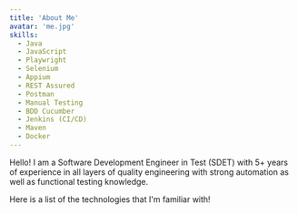 ```yaml
---
title: 'About Me'
avatar: 'me.jpg'
skills:
  - Java
  - JavaScript
  - Playwright
  - Selenium
  - Appium
  - REST Assured
  - Postman
  - Manual Testing
  - BDD Cucumber
  - Jenkins (CI/CD)
  - Maven
  - Docker
---
```


Hello! I am a Software Development Engineer in Test (SDET) with 5+ years of experience in all layers of quality engineering with strong automation as well as functional testing knowledge.

Here is a list of the technologies that I'm familiar with!
